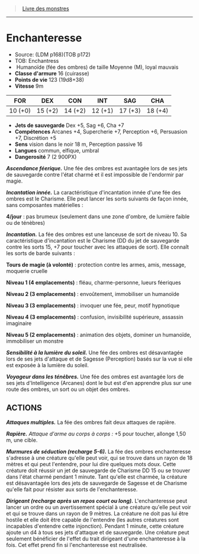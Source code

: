 ﻿> [Livre des monstres](tome_of_beasts.md)

---

# Enchanteresse

- Source: (LDM p168)(TOB p172)
- TOB: Enchantress
-  Humanoïde (fée des ombres) de taille Moyenne (M), loyal mauvais
- **Classe d'armure** 16 (cuirasse)
- **Points de vie** 123 (19d8+38)
- **Vitesse** 9m

|FOR|DEX|CON|INT|SAG|CHA|
|---|---|---|---|---|---|
|10 (+0)|15 (+2)|14 (+2)|12 (+1)|17 (+3)|18 (+4)|

- **Jets de sauvegarde** Dex +5, Sag +6, Cha +7
- **Compétences** Arcanes +4, Supercherie +7, Perception +6, Persuasion +7, Discrétion +5
- **Sens** vision dans le noir 18 m, Perception passive 16
- **Langues** commun, elfique, umbral
- **Dangerosité** 7 (2 900PX)

**_Ascendance féerique._** Une fée des ombres est avantagée lors de ses jets de sauvegarde contre l'état charmé et il est impossible de l'endormir par magie.

**_Incantation innée._** La caractéristique d'incantation innée d'une fée des ombres est le Charisme. Elle peut lancer les sorts suivants de façon innée, sans composantes matérielles :

**4/jour** : pas brumeux (seulement dans une zone d'ombre, de lumière faible ou de ténèbres)

**_Incantation._** La fée des ombres est une lanceuse de sort de niveau 10. Sa caractéristique d'incantation est le Charisme (DD du jet de sauvegarde contre les sorts 15, +7 pour toucher avec les attaques de sort). Elle connaît les sorts de barde suivants :

**Tours de magie (à volonté)** : protection contre les armes, amis, message, moquerie cruelle

**Niveau 1 (4 emplacements)** : fléau, charme-personne, lueurs féeriques

**Niveau 2 (3 emplacements)** : envoûtement, immobiliser un humanoïde

**Niveau 3 (3 emplacements)** : invoquer une fée, peur, motif hypnotique

**Niveau 4 (3 emplacements)** : confusion, invisibilité supérieure, assassin imaginaire

**Niveau 5 (2 emplacements)** : animation des objets, dominer un humanoïde, immobiliser un monstre

**_Sensibilité à la lumière du soleil._** Une fée des ombres est désavantagée lors de ses jets d'attaque et de Sagesse (Perception) basés sur la vue si elle est exposée à la lumière du soleil.

**_Voyageur dans les ténèbres._** Une fée des ombres est avantagée lors de ses jets d'Intelligence (Arcanes) dont le but est d'en apprendre plus sur une route des ombres, un sort ou un objet des ombres.

## ACTIONS

**_Attaques multiples._** La fée des ombres fait deux attaques de rapière.

**_Rapière._** _Attaque d'arme au corps à corps :_ +5 pour toucher, allonge 1,50 m, une cible.

**_Murmures de séduction (recharge 5-6)._** La fée des ombres enchanteresse s'adresse à une créature qu'elle peut voir, qui se trouve dans un rayon de 18 mètres et qui peut l'entendre, pour lui dire quelques mots doux. Cette créature doit réussir un jet de sauvegarde de Charisme DD 15 ou se trouver dans l'état charmé pendant 1 minute. Tant qu'elle est charmée, la créature est désavantagée lors des jets de sauvegarde de Sagesse et de Charisme qu'elle fait pour résister aux sorts de l'enchanteresse.

**_Dirigeant (recharge après un repos court ou long)._** L'enchanteresse peut lancer un ordre ou un avertissement spécial à une créature qu'elle peut voir et qui se trouve dans un rayon de 9 mètres. La créature ne doit pas lui être hostile et elle doit être capable de l'entendre (les autres créatures sont incapables d'entendre cette injonction). Pendant 1 minute, cette créature ajoute un d4 à tous ses jets d'attaque et de sauvegarde. Une créature peut seulement bénéficier de l'effet du trait dirigeant d'une enchanteresse à la fois. Cet effet prend fin si l'enchanteresse est neutralisée.

